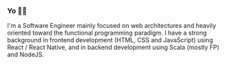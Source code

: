 ### Yo 🧙‍♂️

I'm a Software Engineer mainly focused on web architectures and heavily oriented toward the functional programming paradigm. I have a strong background in frontend development (HTML, CSS and JavaScript) using React / React Native, and in backend development using Scala (mostly FP) and NodeJS.
